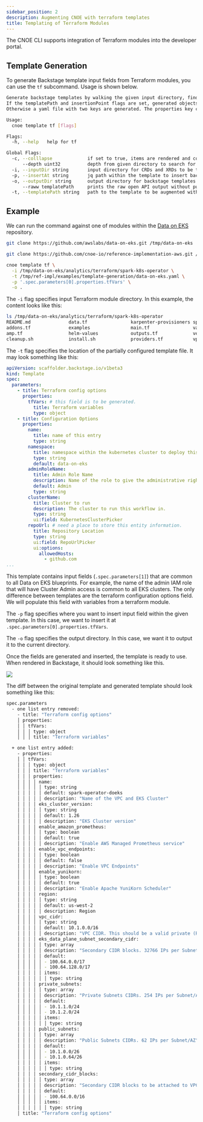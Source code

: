 ```yaml
---
sidebar_position: 2
description: Augmenting CNOE with terraform templates
title: Templating of Terraform Modules
---
```

The CNOE CLI supports integration of Terraform modules into the developer portal. 

## Template Generation

To generate Backstage template input fields from Terraform modules, you can use the `tf` subcommand. Usage is shown below. 

```bash
Generate backstage templates by walking the given input directory, find TF modules,then create output file per module.
If the templatePath and insertionPoint flags are set, generated objects are merged into the given template at given insertion point.
Otherwise a yaml file with two keys are generated. The properties key contains the generated form input. The required key contains the TF variable names that do not have defaults.

Usage:
  cnoe template tf [flags]

Flags:
  -h, --help   help for tf

Global Flags:
  -c, --colllapse             if set to true, items are rendered and collapsed as drop down items in a single specified template
      --depth uint32          depth from given directory to search for TF modules or CRDs (default 2)
  -i, --inputDir string       input directory for CRDs and XRDs to be templatized
  -p, --insertAt string       jq path within the template to insert backstage info (default ".spec.parameters[0]")
  -o, --outputDir string      output directory for backstage templates to be stored in
      --raww templatePath     prints the raw open API output without putting it into a template (ignoring templatePath and `insertAt`)
  -t, --templatePath string   path to the template to be augmented with backstage info
```

## Example

We can run the command against one of modules within the [Data on EKS](https://github.com/awslabs/data-on-eks) repository.

```bash
git clone https://github.com/awslabs/data-on-eks.git /tmp/data-on-eks

git clone https://github.com/cnoe-io/reference-implementation-aws.git /tmp/ref-impl

cnoe template tf \
  -i /tmp/data-on-eks/analytics/terraform/spark-k8s-operator \
  -t /tmp/ref-impl/examples/template-generation/data-on-eks.yaml \
  -p '.spec.parameters[0].properties.tfVars' \
  -o .
```

The `-i` flag specifies input Terraform module directory. In this example, the content looks like this: 

```bash
ls /tmp/data-on-eks/analytics/terraform/spark-k8s-operator
README.md              data.tf                karpenter-provisioners spark-team.tf
addons.tf              examples               main.tf                variables.tf
amp.tf                 helm-values            outputs.tf             versions.tf
cleanup.sh             install.sh             providers.tf           vpc.tf
```

The `-t` flag specifies the location of the partially configured template file. It may look something like this:

```yaml
apiVersion: scaffolder.backstage.io/v1beta3
kind: Template
spec:
  parameters:
    - title: Terraform config options
      properties:
        tfVars: # this field is to be generated.
          title: Terraform variables
          type: object
    - title: Configuration Options
      properties:
        name:
          title: name of this entry
          type: string
        namespace:
          title: namespace within the kubernetes cluster to deploy this
          type: string
          default: data-on-eks
        adminRoleName: 
          title: Admin Role Name
          description: Name of the role to give the administrative rights on the EKS cluster.
          default: Admin
          type: string
        clusterName:
          title: Cluster to run
          description: The cluster to run this workflow in. 
          type: string
          ui:field: KubernetesClusterPicker
        repoUrl: # need a place to store this entity information.
          title: Repository Location
          type: string
          ui:field: RepoUrlPicker
          ui:options:
            allowedHosts:
              - github.com
...
```
This template contains input fields (`.spec.parameters[1]`) that are common to all Data on EKS blueprints. For example, the name of the admin IAM role that will have Cluster Admin access is common to all EKS clusters. The only difference between templates are the terraform configuration options field. We will populate this field with variables from a terraform module.

The `-p` flag specifies where you want to insert input field within the given template. In this case, we want to insert it at `.spec.parameters[0].properties.tfVars`.

The `-o` flag specifies the output directory. In this case, we want it to output it to the current directory.

Once the fields are generated and inserted, the template is ready to use. When rendered in Backstage, it should look something like this. 

![](../../images/backstage-tf-input-field.png)


The diff between the original template and generated template should look something like this:

```bash
spec.parameters
  - one list entry removed:
    - title: "Terraform config options"
    │ properties:
    │ │ tfVars:
    │ │ │ type: object
    │ │ │ title: "Terraform variables"

  + one list entry added:
    - properties:
    │ │ tfVars:
    │ │ │ type: object
    │ │ │ title: "Terraform variables"
    │ │ │ properties:
    │ │ │ │ name:
    │ │ │ │ │ type: string
    │ │ │ │ │ default: spark-operator-doeks
    │ │ │ │ │ description: "Name of the VPC and EKS Cluster"
    │ │ │ │ eks_cluster_version:
    │ │ │ │ │ type: string
    │ │ │ │ │ default: 1.26
    │ │ │ │ │ description: "EKS Cluster version"
    │ │ │ │ enable_amazon_prometheus:
    │ │ │ │ │ type: boolean
    │ │ │ │ │ default: true
    │ │ │ │ │ description: "Enable AWS Managed Prometheus service"
    │ │ │ │ enable_vpc_endpoints:
    │ │ │ │ │ type: boolean
    │ │ │ │ │ default: false
    │ │ │ │ │ description: "Enable VPC Endpoints"
    │ │ │ │ enable_yunikorn:
    │ │ │ │ │ type: boolean
    │ │ │ │ │ default: true
    │ │ │ │ │ description: "Enable Apache YuniKorn Scheduler"
    │ │ │ │ region:
    │ │ │ │ │ type: string
    │ │ │ │ │ default: us-west-2
    │ │ │ │ │ description: Region
    │ │ │ │ vpc_cidr:
    │ │ │ │ │ type: string
    │ │ │ │ │ default: 10.1.0.0/16
    │ │ │ │ │ description: "VPC CIDR. This should be a valid private (RFC 1918) CIDR range"
    │ │ │ │ eks_data_plane_subnet_secondary_cidr:
    │ │ │ │ │ type: array
    │ │ │ │ │ description: "Secondary CIDR blocks. 32766 IPs per Subnet per Subnet/AZ for EKS Node and Pods"
    │ │ │ │ │ default:
    │ │ │ │ │ - 100.64.0.0/17
    │ │ │ │ │ - 100.64.128.0/17
    │ │ │ │ │ items:
    │ │ │ │ │ │ type: string
    │ │ │ │ private_subnets:
    │ │ │ │ │ type: array
    │ │ │ │ │ description: "Private Subnets CIDRs. 254 IPs per Subnet/AZ for Private NAT + NLB + Airflow + EC2 Jumphost etc."
    │ │ │ │ │ default:
    │ │ │ │ │ - 10.1.1.0/24
    │ │ │ │ │ - 10.1.2.0/24
    │ │ │ │ │ items:
    │ │ │ │ │ │ type: string
    │ │ │ │ public_subnets:
    │ │ │ │ │ type: array
    │ │ │ │ │ description: "Public Subnets CIDRs. 62 IPs per Subnet/AZ"
    │ │ │ │ │ default:
    │ │ │ │ │ - 10.1.0.0/26
    │ │ │ │ │ - 10.1.0.64/26
    │ │ │ │ │ items:
    │ │ │ │ │ │ type: string
    │ │ │ │ secondary_cidr_blocks:
    │ │ │ │ │ type: array
    │ │ │ │ │ description: "Secondary CIDR blocks to be attached to VPC"
    │ │ │ │ │ default:
    │ │ │ │ │ - 100.64.0.0/16
    │ │ │ │ │ items:
    │ │ │ │ │ │ type: string
    │ title: "Terraform config options"
```
